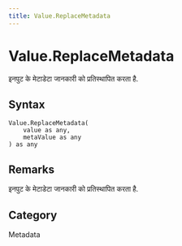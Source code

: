 ```yaml
---
title: Value.ReplaceMetadata
---
```


# Value.ReplaceMetadata


इनपुट के मेटाडेटा जानकारी को प्रतिस्थापित करता है.


## Syntax

```powerquery
Value.ReplaceMetadata(
    value as any,
    metaValue as any
) as any
```


## Remarks

इनपुट के मेटाडेटा जानकारी को प्रतिस्थापित करता है.



## Category
Metadata
